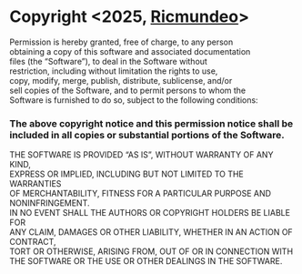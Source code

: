 # Copyright <2025, [Ricmundeo](https://github.com/Ricmundeo)>

Permission is hereby granted, free of charge, to any person  
obtaining a copy of this software and associated documentation  
files (the “Software”), to deal in the Software without  
restriction, including without limitation the rights to use,  
copy, modify, merge, publish, distribute, sublicense, and/or  
sell copies of the Software, and to permit persons to whom the  
Software is furnished to do so, subject to the following conditions:  

### The above copyright notice and this permission notice shall be included in all copies or substantial portions of the Software.

THE SOFTWARE IS PROVIDED “AS IS”, WITHOUT WARRANTY OF ANY KIND,  
EXPRESS OR IMPLIED, INCLUDING BUT NOT LIMITED TO THE WARRANTIES  
OF MERCHANTABILITY, FITNESS FOR A PARTICULAR PURPOSE AND NONINFRINGEMENT.  
IN NO EVENT SHALL THE AUTHORS OR COPYRIGHT HOLDERS BE LIABLE FOR  
ANY CLAIM, DAMAGES OR OTHER LIABILITY, WHETHER IN AN ACTION OF CONTRACT,  
TORT OR OTHERWISE, ARISING FROM, OUT OF OR IN CONNECTION WITH  
THE SOFTWARE OR THE USE OR OTHER DEALINGS IN THE SOFTWARE.  

